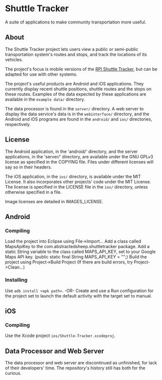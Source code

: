 # Shuttle Tracker
A suite of applications to make community transportation more useful.

## About
The Shuttle Tracker project lets users view a public or semi-public transportation system's routes and stops, and track the locations of its vehicles.

The project's focus is mobile versions of the [RPI Shuttle Tracker](http://shuttles.rpi.edu/), but can be adapted for use with other systems.

The project's useful products are Android and iOS applications.  They currently display recent shuttle positions, shuttle routes and the stops on these routes.  Examples of the data expected by these applications are available in the `example data/` directory.

The data processor is found in the `server/` directory.  A web server to display the data service's data is in the `webinterface/` directory, and the Android and iOS programs are found in the `android/` and `ios/` directories, respectively.

## License
The Android application, in the 'android/' directory, and the server applications, in the 'server/' directory, are available under the GNU GPLv3 license as specified in the COPYING file.  Files under different licenses will say so in their headers.

The iOS application, in the `ios/` directory, is available under the MIT License.  It also incorporates other projects' code under the MIT License.  The license is specified in the LICENSE file in the `ios/` directory, unless otherwise specified in a file.

Image licenses are detailed in IMAGES_LICENSE.

## Android

### Compiling
Load the project into Eclipse using File->Import...
Add a class called MapsApiKey to the com.abstractedsheep.shuttletracker package.
Add a static String variable to the class called MAPS_API_KEY, set to your Google Maps API key.
(public static final String MAPS_API_KEY = "<YOUR API KEY>";)
Build the project using Project->Build Project (If there are build errors, try Project->Clean...)

### Installing
Use `adb install <apk path>`.
-OR-
Create and use a Run configuration for the project set to launch the default activity with the target set to manual.

## iOS

### Compiling
Use the Xcode project `ios/Shuttle-Tracker.xcodeproj`.

## Data Processor and Web Server

The data processor and web server are discontinued as unfinished, for lack of their developers' time.  The repository's history still has both for the curious.

